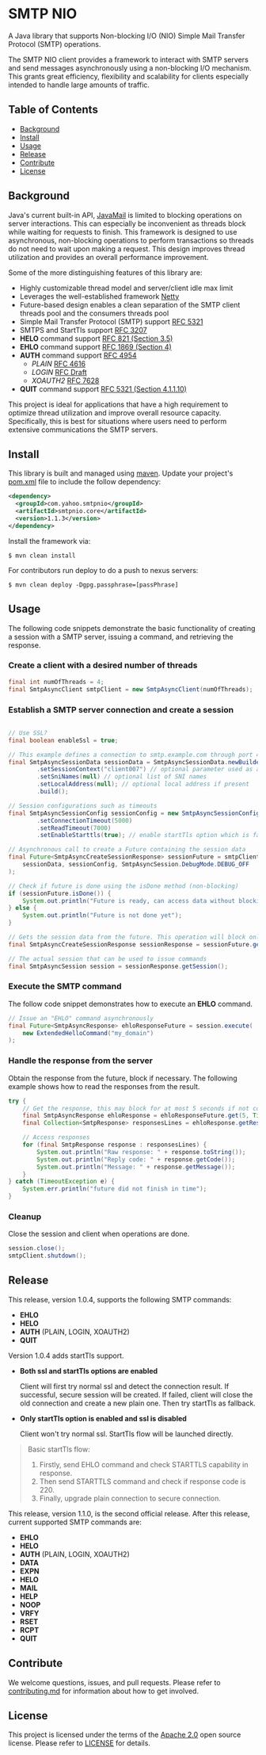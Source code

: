 # SMTP NIO

A Java library that supports Non-blocking I/O (NIO) Simple Mail Transfer Protocol (SMTP) operations.

The SMTP NIO client provides a framework to interact with SMTP servers and send messages asynchronously using a non-blocking I/O mechanism. This grants great efficiency, flexibility and scalability for clients especially intended to handle large amounts of traffic.


## Table of Contents

- [Background](#background)
- [Install](#install)
- [Usage](#usage)
- [Release](#release)
- [Contribute](#contribute)
- [License](#license)


## Background

Java's current built-in API, [JavaMail](https://www.oracle.com/technetwork/java/javamail/index.html) is limited to blocking operations on server interactions. This can especially be inconvenient as threads block while waiting for requests to finish. This framework is designed to use asynchronous, non-blocking operations to perform transactions so threads do not need to wait upon making a request. This design improves thread utilization and provides an overall performance improvement.


Some of the more distinguishing features of this library are:
- Highly customizable thread model and server/client idle max limit
- Leverages the well-established framework [Netty](https://netty.io/)
- Future-based design enables a clean separation of the SMTP client threads pool and the consumers threads pool
- Simple Mail Transfer Protocol (SMTP) support [RFC 5321](https://tools.ietf.org/html/rfc5321)
- SMTPS and StartTls support [RFC 3207](https://tools.ietf.org/html/rfc3207)
- **HELO** command support [RFC 821 (Section 3.5)](https://tools.ietf.org/html/rfc821#section-3.5)
- **EHLO** command support [RFC 1869 (Section 4)](https://tools.ietf.org/html/rfc1869#section-4)
- **AUTH** command support [RFC 4954](https://tools.ietf.org/html/rfc4954)
  - *PLAIN* [RFC 4616](https://tools.ietf.org/html/rfc4616)
  - *LOGIN* [RFC Draft](https://www.ietf.org/archive/id/draft-murchison-sasl-login-00.txt)
  - *XOAUTH2* [RFC 7628](https://tools.ietf.org/html/rfc7628)
- **QUIT** command support [RFC 5321 (Section 4.1.1.10)](https://tools.ietf.org/html/rfc5321#section-4.1.1.10)


This project is ideal for applications that have a high requirement to optimize thread utilization and improve overall resource capacity. Specifically, this is best for situations where users need to perform extensive communications the SMTP servers.
 
## Install

This library is built and managed using [maven](https://maven.apache.org/what-is-maven.html). Update your project's [pom.xml](https://maven.apache.org/guides/introduction/introduction-to-the-pom.html) file to include the follow dependency:
```xml
<dependency>
  <groupId>com.yahoo.smtpnio</groupId>
  <artifactId>smtpnio.core</artifactId>
  <version>1.1.3</version>
</dependency>
```

Install the framework via:
```shell script
$ mvn clean install
```

For contributors run deploy to do a push to nexus servers:

```shell script
$ mvn clean deploy -Dgpg.passphrase=[passPhrase]
```

## Usage

The following code snippets demonstrate the basic functionality of creating a session with a SMTP server, issuing a command, and retrieving the response.

### Create a client with a desired number of threads
```java
final int numOfThreads = 4;
final SmtpAsyncClient smtpClient = new SmtpAsyncClient(numOfThreads);
```
### Establish a SMTP server connection and create a session
```java

// Use SSL?
final boolean enableSsl = true;

// This example defines a connection to smtp.example.com through port 465 over SSL
final SmtpAsyncSessionData sessionData = SmtpAsyncSessionData.newBuilder("smtp.example.com", 465, enableSsl)
        .setSessionContext("client007") // optional parameter used as an ID for debugging purposes
        .setSniNames(null) // optional list of SNI names
        .setLocalAddress(null); // optional local address if present
        .build();

// Session configurations such as timeouts
final SmtpAsyncSessionConfig sessionConfig = new SmtpAsyncSessionConfig()
        .setConnectionTimeout(5000)
        .setReadTimeout(7000)
        .setEnableStarttls(true); // enable startTls option which is false by default

// Asynchronous call to create a Future containing the session data
final Future<SmtpAsyncCreateSessionResponse> sessionFuture = smtpClient.createSession(
    sessionData, sessionConfig, SmtpAsyncSession.DebugMode.DEBUG_OFF
);

// Check if future is done using the isDone method (non-blocking)
if (sessionFuture.isDone()) {
    System.out.println("Future is ready, can access data without blocking");
} else {
    System.out.println("Future is not done yet");
}

// Gets the session data from the future. This operation will block only if future is not yet complete
final SmtpAsyncCreateSessionResponse sessionResponse = sessionFuture.get();

// The actual session that can be used to issue commands
final SmtpAsyncSession session = sessionResponse.getSession();

```

### Execute the SMTP command
The follow code snippet demonstrates how to execute an **EHLO** command.

```java
// Issue an "EHLO" command asynchronously
final Future<SmtpAsyncResponse> ehloResponseFuture = session.execute(
    new ExtendedHelloCommand("my_domain")
);
```

### Handle the response from the server
Obtain the response from the future, block if necessary. The following example shows how to read the responses from the result.

```java
try {
    // Get the response, this may block for at most 5 seconds if not completed already
    final SmtpAsyncResponse ehloResponse = ehloResponseFuture.get(5, TimeUnit.SECONDS);
    final Collection<SmtpResponse> responsesLines = ehloResponse.getResponseLines();

    // Access responses
    for (final SmtpResponse response : responsesLines) {
        System.out.println("Raw response: " + response.toString());
        System.out.println("Reply code: " + response.getCode());
        System.out.println("Message: " + response.getMessage());
    }
} catch (TimeoutException e) {
    System.err.println("future did not finish in time");
}
```

### Cleanup

Close the session and client when operations are done.
```java
session.close();
smtpClient.shutdown();
```

## Release

This release, version 1.0.4, supports the following SMTP commands:
- **EHLO**
- **HELO**
- **AUTH** (PLAIN, LOGIN, XOAUTH2)
- **QUIT**

Version 1.0.4 adds startTls support.
- **Both ssl and startTls options are enabled**

     Client will first try normal ssl and detect the connection result. If successful, secure session will be created. If failed, client will close the old connection and create a new plain one. Then try startTls as fallback. 

- **Only startTls option is enabled and ssl is disabled**

     Client won't try normal ssl. StartTls flow will be launched directly.

> Basic startTls flow:
> 1. Firstly, send EHLO command and check STARTTLS capability in response.
> 2. Then send STARTTLS command and check if response code is 220.
> 3. Finally, upgrade plain connection to secure connection.

This release, version 1.1.0, is the second official release. After this release, current supported SMTP commands are:
- **EHLO**
- **HELO**
- **AUTH** (PLAIN, LOGIN, XOAUTH2)
- **DATA**
- **EXPN**
- **HELO**
- **MAIL**
- **HELP**
- **NOOP**
- **VRFY**
- **RSET**
- **RCPT**
- **QUIT**

## Contribute

We welcome questions, issues, and pull requests. Please refer to [contributing.md](Contributing.md) for information about how to get involved. 

## License

This project is licensed under the terms of the [Apache 2.0](http://www.apache.org/licenses/LICENSE-2.0) open source license. Please refer to [LICENSE](LICENSE) for details.
